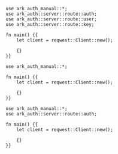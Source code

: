 ```rust,skt-password-confirm-ok
use ark_auth_manual::*;
use ark_auth::server::route::auth;
use ark_auth::server::route::user;
use ark_auth::server::route::key;

fn main() {{
    let client = reqwest::Client::new();

    {}
}}
```

```rust,skt-password-confirm-bad-request
use ark_auth_manual::*;

fn main() {{
    let client = reqwest::Client::new();

    {}
}}
```

```rust,skt-password-confirm-forbidden
use ark_auth_manual::*;
use ark_auth::server::route::auth;

fn main() {{
    let client = reqwest::Client::new();

    {}
}}
```
